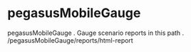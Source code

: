 # pegasusMobileGauge
pegasusMobileGauge . Gauge scenario reports in this path . /pegasusMobileGauge/reports/html-report
